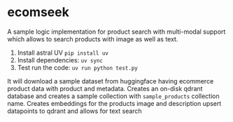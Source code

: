 # ecomseek

A sample logic implementation for product search with multi-modal support which allows to search products with image as well as text.

1. Install astral UV `pip install uv`
2. Install dependencies: `uv sync`
3. Test run the code: `uv run python test.py`

It will download a sample dataset from huggingface having ecommerce product data with product and metadata. Creates an on-disk qdrant database and creates a sample collection with `sample_products` collection name. Creates embeddings for the products image and description upsert datapoints to qdrant and allows for text search